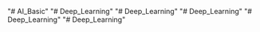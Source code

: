 "# AI_Basic" 
"# Deep_Learning" 
"# Deep_Learning" 
"# Deep_Learning" 
"# Deep_Learning" 
"# Deep_Learning" 
